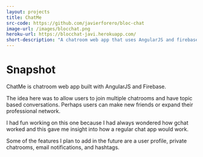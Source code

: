 ```yaml
---
layout: projects
title: ChatMe
src-code: https://github.com/javierforero/bloc-chat
image-url: /images/blocchat.png
heroku-url: https://blocchat-javi.herokuapp.com/
short-description: "A chatroom web app that uses AngularJS and firebase."
---
```


Snapshot
========

ChatMe is chatroom web app built with AngularJS and Firebase.

The idea here was to allow users to join multiple chatrooms and have topic based conversations. Perhaps users can make new friends or expand their professional network.

I had fun working on this one because I had always wondered how gchat worked and this gave me insight into how a regular chat app would work.

Some of the features I plan to add in the future are a user profile, private chatrooms, email notifications, and hashtags.

